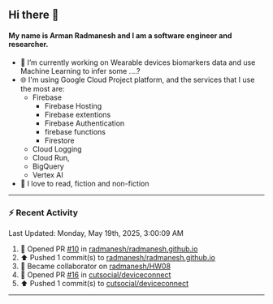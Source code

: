 ## Hi there 👋

#### My name is Arman Radmanesh and I am a software engineer and researcher.

- 🔭 I’m currently working on Wearable devices biomarkers data and use Machine Learning to infer some ....?
- 🌐 I'm using Google Cloud Project platform, and the services that I use the most are:
  - Firebase
     - Firebase Hosting
     - Firebase extentions 
     - Firebase Authentication
     - firebase functions
     - Firestore
  - Cloud Logging
  - Cloud Run,
  - BigQuery
  - Vertex AI
- 📖 I love to read, fiction and non-fiction

---

### :zap: Recent Activity

<!--START_SECTION:activity-->
<!--END_SECTION:activity-->

<!--RECENT_ACTIVITY:last_update-->
Last Updated: Monday, May 19th, 2025, 3:00:09 AM
<!--RECENT_ACTIVITY:last_update_end-->

<!--RECENT_ACTIVITY:start-->
1. 💪 Opened PR [#10](https://github.com/radmanesh/radmanesh.github.io/pull/10) in [radmanesh/radmanesh.github.io](https://github.com/radmanesh/radmanesh.github.io)
2. ⬆️ Pushed 1 commit(s) to [radmanesh/radmanesh.github.io](https://github.com/radmanesh/radmanesh.github.io)
3. 🤝 Became collaborator on [radmanesh/HW08](https://github.com/radmanesh/HW08)
4. 💪 Opened PR [#16](https://github.com/cutsocial/deviceconnect/pull/16) in [cutsocial/deviceconnect](https://github.com/cutsocial/deviceconnect)
5. ⬆️ Pushed 1 commit(s) to [cutsocial/deviceconnect](https://github.com/cutsocial/deviceconnect)
<!--RECENT_ACTIVITY:end-->

---

<!--
**radmanesh/radmanesh** is a ✨ _special_ ✨ repository because its `README.md` (this file) appears on your GitHub profile.

Here are some ideas to get you started:

- 🔭 I’m currently working on ...
- 🌱 I’m currently learning ...
- 👯 I’m looking to collaborate on ...
- 🤔 I’m looking for help with ...
- 💬 Ask me about ...
- 📫 How to reach me: ...
- 😄 Pronouns: ...
- ⚡ Fun fact: ...
-->
